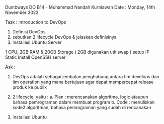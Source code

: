Dumbways DO B14 - Muhammad Nandah Kurniawan
Date : Monday, 14th November 2022

Task : Introduction to DevOps

1. Definisi DevOps
2. sebutkan 2 lifecycle DevOps & jelaskan definisinya
3. Installasi Ubuntu Server

1 CPU, 2GB RAM & 20GB Storage ( 2GB digunakan utk swap )
setup IP Static
Install OpenSSH server

Ask :
1. DevOps adalah sebagai jembatan penghubung antara tim develops dan tim operation yang mana bertujuan agar dapat mempercepat release produk ke publik

2. 2 lifecycle, yaitu :
a. Plan : merencanakan algoritma, logic ataupun bahasa pemrograman dalam membuat program
b. Code	: menuliskan kode2 algoritman, bahasa pemrograman yang sudah di rencanakan

3. Installasi Ubuntu
